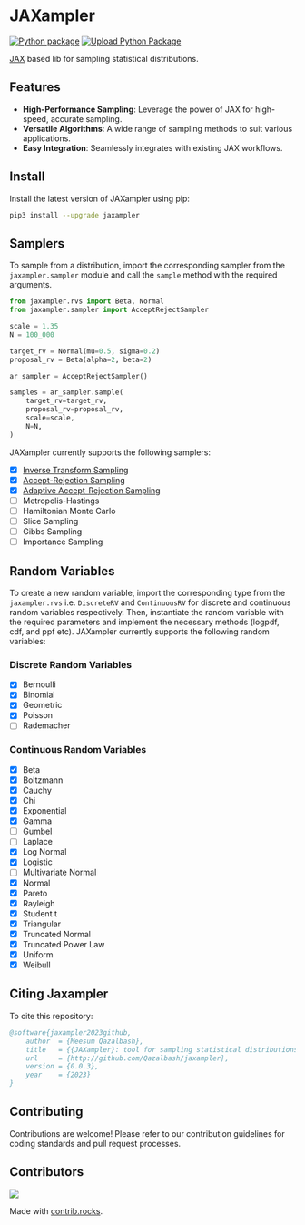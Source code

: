 <!-- Copyright 2023 The JAXampler Authors

Licensed under the Apache License, Version 2.0 (the "License");
you may not use this file except in compliance with the License.
You may obtain a copy of the License at

    http://www.apache.org/licenses/LICENSE-2.0

Unless required by applicable law or agreed to in writing, software
distributed under the License is distributed on an "AS IS" BASIS,
WITHOUT WARRANTIES OR CONDITIONS OF ANY KIND, either express or implied.
See the License for the specific language governing permissions and
limitations under the License. -->

# JAXampler

[![Python package](https://github.com/Qazalbash/jaxampler/actions/workflows/python-package.yml/badge.svg)](https://github.com/Qazalbash/jaxampler/actions/workflows/python-package.yml)
[![Upload Python Package](https://github.com/Qazalbash/jaxampler/actions/workflows/python-publish.yml/badge.svg)](https://github.com/Qazalbash/jaxampler/actions/workflows/python-publish.yml)

[JAX](https://jax.readthedocs.io/en/latest/) based lib for sampling statistical distributions.

## Features

- **High-Performance Sampling**: Leverage the power of JAX for high-speed, accurate sampling.
- **Versatile Algorithms**: A wide range of sampling methods to suit various applications.
- **Easy Integration**: Seamlessly integrates with existing JAX workflows.

## Install

Install the latest version of JAXampler using pip:

```bash
pip3 install --upgrade jaxampler
```

## Samplers

To sample from a distribution, import the corresponding sampler from the `jaxampler.sampler` module and call the `sample` method with the required arguments.

```python
from jaxampler.rvs import Beta, Normal
from jaxampler.sampler import AcceptRejectSampler

scale = 1.35
N = 100_000

target_rv = Normal(mu=0.5, sigma=0.2)
proposal_rv = Beta(alpha=2, beta=2)

ar_sampler = AcceptRejectSampler()

samples = ar_sampler.sample(
    target_rv=target_rv,
    proposal_rv=proposal_rv,
    scale=scale,
    N=N,
)
```

JAXampler currently supports the following samplers:

- [x] [Inverse Transform Sampling](jaxampler/sampler/invtranssampler.py)
- [x] [Accept-Rejection Sampling](jaxampler/sampler/arsampler.py)
- [x] [Adaptive Accept-Rejection Sampling](jaxampler/sampler/aarsampler.py)
- [ ] Metropolis-Hastings
- [ ] Hamiltonian Monte Carlo
- [ ] Slice Sampling
- [ ] Gibbs Sampling
- [ ] Importance Sampling

## Random Variables

To create a new random variable, import the corresponding type from the `jaxampler.rvs` i.e. `DiscreteRV` and `ContinuousRV` for discrete and continuous random variables respectively. Then, instantiate the random variable with the required parameters and implement the necessary methods (logpdf, cdf, and ppf etc). JAXampler currently supports the following random variables:

### Discrete Random Variables

- [x] Bernoulli
- [x] Binomial
- [x] Geometric
- [x] Poisson
- [ ] Rademacher

### Continuous Random Variables

- [x] Beta
- [x] Boltzmann
- [x] Cauchy
- [x] Chi
- [x] Exponential
- [x] Gamma
- [ ] Gumbel
- [ ] Laplace
- [x] Log Normal
- [x] Logistic
- [ ] Multivariate Normal
- [x] Normal
- [x] Pareto
- [x] Rayleigh
- [x] Student t
- [x] Triangular
- [x] Truncated Normal
- [x] Truncated Power Law
- [x] Uniform
- [x] Weibull

## Citing Jaxampler

To cite this repository:

```bibtex
@software{jaxampler2023github,
    author  = {Meesum Qazalbash},
    title   = {{JAXampler}: tool for sampling statistical distributions},
    url     = {http://github.com/Qazalbash/jaxampler},
    version = {0.0.3},
    year    = {2023}
}
```

## Contributing

Contributions are welcome! Please refer to our contribution guidelines for coding standards and pull request processes.

## Contributors

<a href="https://github.com/Qazalbash/jaxampler/graphs/contributors">
  <img src="https://contrib.rocks/image?repo=Qazalbash/jaxampler" />
</a>

Made with [contrib.rocks](https://contrib.rocks).
